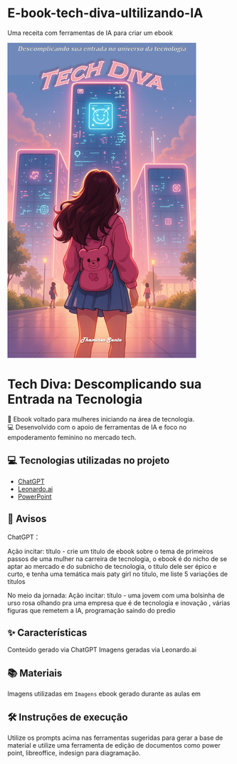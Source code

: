 # E-book-tech-diva-ultilizando-IA
Uma receita com ferramentas de IA para criar um ebook

![Tech Diva Capa](Imagens/capaoficial.png)

#  Tech Diva: Descomplicando sua Entrada na Tecnologia

📝 Ebook voltado para mulheres iniciando na área de tecnologia.  
💻 Desenvolvido com o apoio de ferramentas de IA e foco no empoderamento feminino no mercado tech.

## 💻 Tecnologias utilizadas no projeto
- [ChatGPT](https://openai.com)
- [Leonardo.ai](https://leonardo.ai/)
- [PowerPoint](https://www.microsoft.com/en/microsoft-365/powerpoint)

## 🧠 Avisos
ChatGPT：

Ação	incitar:
título - crie um titulo de ebook sobre o tema de primeiros passos de uma mulher na carreira de tecnologia, o ebook é do nicho de se aptar ao mercado e do subnicho de tecnologia, o titulo dele ser épico e curto, e tenha uma temática mais paty girl no titulo, me liste 5 variações de titulos

No meio da jornada:
Ação	incitar:
título - uma jovem com uma bolsinha de urso rosa olhando pra uma empresa que é de tecnologia e inovação , várias figuras que remetem a IA, programação saindo do predio

## ✨ Características
Conteúdo gerado via ChatGPT
Imagens geradas via Leonardo.ai
## 📚 Materiais
Imagens utilizadas em `Imagens`
ebook gerado durante as aulas  em 
## 🛠️ Instruções de execução
Utilize os prompts acima nas ferramentas sugeridas para gerar a base de material e utilize uma ferramenta de edição de documentos como power point, libreoffice, indesign para diagramação.
